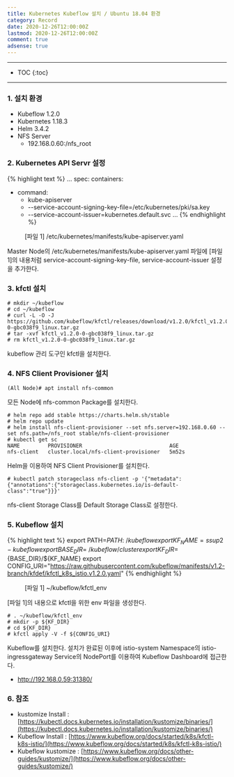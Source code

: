 ```yaml
---
title: Kubernetes Kubeflow 설치 / Ubuntu 18.04 환경
category: Record
date: 2020-12-26T12:00:00Z
lastmod: 2020-12-26T12:00:00Z
comment: true
adsense: true
---
```


***

* TOC
{:toc}

***

### 1. 설치 환경

* Kubeflow 1.2.0
* Kubernetes 1.18.3
* Helm 3.4.2
* NFS Server
  * 192.168.0.60:/nfs_root

### 2. Kubernetes API Servr 설정

{% highlight text %}
...
spec:
  containers:
  - command:
    - kube-apiserver
    - --service-account-signing-key-file=/etc/kubernetes/pki/sa.key
    - --service-account-issuer=kubernetes.default.svc
...
{% endhighlight %}
<figure>
<figcaption class="caption">[파일 1] /etc/kubernetes/manifests/kube-apiserver.yaml</figcaption>
</figure>

Master Node의 /etc/kubernetes/manifests/kube-apiserver.yaml 파일에 [파일 1]의 내용처럼 service-account-signing-key-file, service-account-issuer 설정을 추가한다.

### 3. kfctl 설치

~~~console
# mkdir ~/kubeflow
# cd ~/kubeflow
# curl -L -O -J https://github.com/kubeflow/kfctl/releases/download/v1.2.0/kfctl_v1.2.0-0-gbc038f9_linux.tar.gz
# tar -xvf kfctl_v1.2.0-0-gbc038f9_linux.tar.gz
# rm kfctl_v1.2.0-0-gbc038f9_linux.tar.gz
~~~

kubeflow 관리 도구인 kfctl을 설치한다.

### 4. NFS Client Provisioner 설치

~~~console
(All Node)# apt install nfs-common
~~~

모든 Node에 nfs-common Package를 설치한다.

~~~console
# helm repo add stable https://charts.helm.sh/stable
# helm repo update
# helm install nfs-client-provisioner --set nfs.server=192.168.0.60 --set nfs.path=/nfs_root stable/nfs-client-provisioner
# kubectl get sc
NAME         PROVISIONER                            AGE
nfs-client   cluster.local/nfs-client-provisioner   5m52s
~~~

Helm을 이용하여 NFS Client Provisioner를 설치한다.

~~~console
# kubectl patch storageclass nfs-client -p '{"metadata": {"annotations":{"storageclass.kubernetes.io/is-default-class":"true"}}}'
~~~

nfs-client Storage Class를 Default Storage Class로 설정한다.

### 5. Kubeflow 설치

{% highlight text %}
export PATH=$PATH:~/kubeflow
export KF_NAME=ssup2-kubeflow
export BASE_DIR=~/kubeflow/cluster
export KF_DIR=${BASE_DIR}/${KF_NAME}
export CONFIG_URI="https://raw.githubusercontent.com/kubeflow/manifests/v1.2-branch/kfdef/kfctl_k8s_istio.v1.2.0.yaml"
{% endhighlight %}
<figure>
<figcaption class="caption">[파일 1] ~/kubeflow/kfctl_env</figcaption>
</figure>

[파일 1]의 내용으로 kfctl을 위한 env 파일을 생성한다.

~~~console
# . ~/kubeflow/kfctl_env
# mkdir -p ${KF_DIR}
# cd ${KF_DIR}
# kfctl apply -V -f ${CONFIG_URI}
~~~

Kubeflow를 설치한다. 설치가 완료된 이후에 istio-system Namespace의 istio-ingressgateway Service의 NodePort를 이용하여 Kubeflow Dashboard에 접근한다.
  * http://192.168.0.59:31380/

### 6. 참조

* kustomize Install : [https://kubectl.docs.kubernetes.io/installation/kustomize/binaries/](https://kubectl.docs.kubernetes.io/installation/kustomize/binaries/)
* Kubeflow Install : [https://www.kubeflow.org/docs/started/k8s/kfctl-k8s-istio/](https://www.kubeflow.org/docs/started/k8s/kfctl-k8s-istio/)
* Kubeflow kustomize : [https://www.kubeflow.org/docs/other-guides/kustomize/](https://www.kubeflow.org/docs/other-guides/kustomize/)